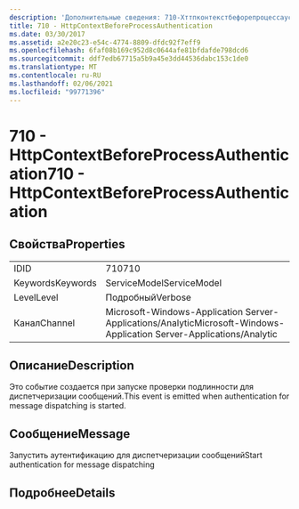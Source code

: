 ```yaml
---
description: 'Дополнительные сведения: 710-Хттпконтекстбефорепроцессаусентикатион'
title: 710 - HttpContextBeforeProcessAuthentication
ms.date: 03/30/2017
ms.assetid: a2e20c23-e54c-4774-8809-dfdc92f7eff9
ms.openlocfilehash: 6faf08b169c952d8c0644afe81bfdafde798dcd6
ms.sourcegitcommit: ddf7edb67715a5b9a45e3dd44536dabc153c1de0
ms.translationtype: MT
ms.contentlocale: ru-RU
ms.lasthandoff: 02/06/2021
ms.locfileid: "99771396"
---
```

# <a name="710---httpcontextbeforeprocessauthentication"></a><span data-ttu-id="e493b-103">710 - HttpContextBeforeProcessAuthentication</span><span class="sxs-lookup"><span data-stu-id="e493b-103">710 - HttpContextBeforeProcessAuthentication</span></span>

## <a name="properties"></a><span data-ttu-id="e493b-104">Свойства</span><span class="sxs-lookup"><span data-stu-id="e493b-104">Properties</span></span>  
  
|||  
|-|-|  
|<span data-ttu-id="e493b-105">ID</span><span class="sxs-lookup"><span data-stu-id="e493b-105">ID</span></span>|<span data-ttu-id="e493b-106">710</span><span class="sxs-lookup"><span data-stu-id="e493b-106">710</span></span>|  
|<span data-ttu-id="e493b-107">Keywords</span><span class="sxs-lookup"><span data-stu-id="e493b-107">Keywords</span></span>|<span data-ttu-id="e493b-108">ServiceModel</span><span class="sxs-lookup"><span data-stu-id="e493b-108">ServiceModel</span></span>|  
|<span data-ttu-id="e493b-109">Level</span><span class="sxs-lookup"><span data-stu-id="e493b-109">Level</span></span>|<span data-ttu-id="e493b-110">Подробный</span><span class="sxs-lookup"><span data-stu-id="e493b-110">Verbose</span></span>|  
|<span data-ttu-id="e493b-111">Канал</span><span class="sxs-lookup"><span data-stu-id="e493b-111">Channel</span></span>|<span data-ttu-id="e493b-112">Microsoft-Windows-Application Server-Applications/Analytic</span><span class="sxs-lookup"><span data-stu-id="e493b-112">Microsoft-Windows-Application Server-Applications/Analytic</span></span>|  
  
## <a name="description"></a><span data-ttu-id="e493b-113">Описание</span><span class="sxs-lookup"><span data-stu-id="e493b-113">Description</span></span>  

 <span data-ttu-id="e493b-114">Это событие создается при запуске проверки подлинности для диспетчеризации сообщений.</span><span class="sxs-lookup"><span data-stu-id="e493b-114">This event is emitted when authentication for message dispatching is started.</span></span>  
  
## <a name="message"></a><span data-ttu-id="e493b-115">Сообщение</span><span class="sxs-lookup"><span data-stu-id="e493b-115">Message</span></span>  

 <span data-ttu-id="e493b-116">Запустить аутентификацию для диспетчеризации сообщений</span><span class="sxs-lookup"><span data-stu-id="e493b-116">Start authentication for message dispatching</span></span>  
  
## <a name="details"></a><span data-ttu-id="e493b-117">Подробнее</span><span class="sxs-lookup"><span data-stu-id="e493b-117">Details</span></span>
